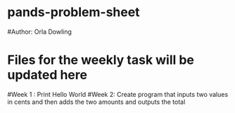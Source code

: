 # pands-problem-sheet
#Author: Orla Dowling
# Files for the weekly task will be updated here
#Week 1 : Print Hello World
#Week 2: Create program that inputs two values in cents and then adds the two amounts and outputs the total
